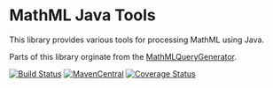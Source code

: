 MathML Java Tools
======================

This library provides various tools for processing MathML using Java.

Parts of this library orginate from the [MathMLQueryGenerator](https://github.com/physikerwelt/MathMLQueryGenerator).

[![Build Status](https://travis-ci.org/physikerwelt/MathMLTools.svg?branch=master)](https://travis-ci.org/physikerwelt/MathMLTools)
[![MavenCentral](https://maven-badges.herokuapp.com/maven-central/com.formulasearchengine/mathmltools/badge.svg)](maven-badges.herokuapp.com/maven-central/com.formulasearchengine/mathmltools/)
[![Coverage Status](https://coveralls.io/repos/physikerwelt/MathMLTools/badge.svg)](https://coveralls.io/r/physikerwelt/MathMLTools)
